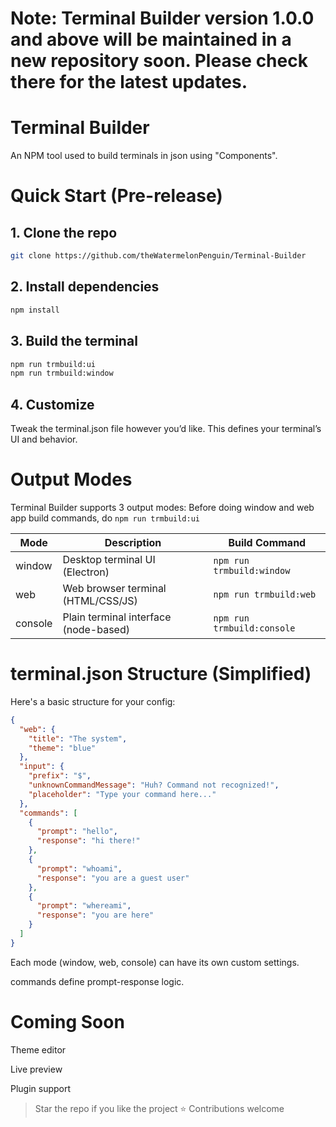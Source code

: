 # **Note: Terminal Builder version 1.0.0 and above will be maintained in a new repository soon. Please check there for the latest updates.**
# Terminal Builder
An NPM tool used to build terminals in json using "Components".

# Quick Start (Pre-release)
## 1. Clone the repo
```bash
git clone https://github.com/theWatermelonPenguin/Terminal-Builder
```
## 2. Install dependencies
```bash
npm install
```
## 3. Build the terminal
```bash
npm run trmbuild:ui
npm run trmbuild:window
```
## 4. Customize
Tweak the terminal.json file however you’d like. This defines your terminal’s UI and behavior.

# Output Modes
Terminal Builder supports 3 output modes:
Before doing window and web app build commands, do `npm run trmbuild:ui`

| Mode    | Description                                 | Build Command              |
|---------|---------------------------------------------|----------------------------|
| window  | Desktop terminal UI (Electron)              | `npm run trmbuild:window`  |
| web     | Web browser terminal (HTML/CSS/JS)          | `npm run trmbuild:web`     |
| console | Plain terminal interface (node-based)       | `npm run trmbuild:console` |

# terminal.json Structure (Simplified)
Here's a basic structure for your config:
```json
{
  "web": {
    "title": "The system",
    "theme": "blue"
  },
  "input": {
    "prefix": "$",
    "unknownCommandMessage": "Huh? Command not recognized!",
    "placeholder": "Type your command here..."
  },
  "commands": [
    {
      "prompt": "hello",
      "response": "hi there!"
    },
    {
      "prompt": "whoami",
      "response": "you are a guest user"
    },
    {
      "prompt": "whereami",
      "response": "you are here"
    }
  ]
}
```
Each mode (window, web, console) can have its own custom settings.

commands define prompt-response logic.

# Coming Soon
Theme editor

Live preview

Plugin support

> Star the repo if you like the project ⭐
> Contributions welcome
